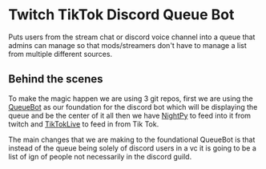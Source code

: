 # Twitch TikTok Discord Queue Bot

Puts users from the stream chat or discord voice channel into a queue that admins can manage so that mods/streamers don't have to manage a list from multiple different sources.

## Behind the scenes

To make the magic happen we are using 3 git repos, first we are using the [QueueBot](https://github.com/LaurenceRawlings/queue-bot) as our foundation for the discord bot which will be displaying the queue and be the center of it all then we have [NightPy](https://github.com/Amatobahn/NightPy) to feed into it from twitch and [TikTokLive](https://github.com/isaackogan/TikTokLive) to feed in from Tik Tok.

The main changes that we are making to the foundational QueueBot is that instead of the queue being solely of discord users in a vc it is going to be a list of ign of people not necessarily in the discord guild.
